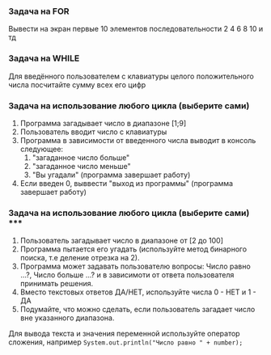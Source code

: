 ### Задача на FOR 

Вывести на экран первые 10 элементов последовательности 2 4 6 8 10 и тд 


### Задача на WHILE 

Для введённого пользователем с клавиатуры целого положительного числа посчитайте сумму всех его цифр


### Задача на использование любого цикла (выберите сами)

1. Программа загадывает число в диапазоне [1;9]
2. Пользователь вводит число с клавиатуры
3. Программа в зависимости от введенного числа выводит в консоль следующее:
    1) "загаданное число больше"
    2) "загаданное число меньше"
    3) "Вы угадали" (программа завершает работу)
4. Если введен 0, выввести "выход из программы" (программа завершает работу)


### Задача на использование любого цикла (выберите сами) ***

1. Пользователь загадывает число в диапазоне от [2 до 100]
2. Программа пытается его угадать (используйте метод бинарного поиска, т.е деление отрезка на 2).
3. Программа может задавать пользователю вопросы: Число равно ...?, Число больше ...? 
   и в зависимоти от ответа пользователя принимать решения.
4. Вместо текстовых ответов ДА/НЕТ, используйте числа 0 - НЕТ и 1 - ДА
5. Подумайте, что можно сделать, если пользователь загадает число вне указанного диапазона.

Для вывода текста и значения переменной используйте оператор сложения, например `System.out.println("Число равно " + number);`



